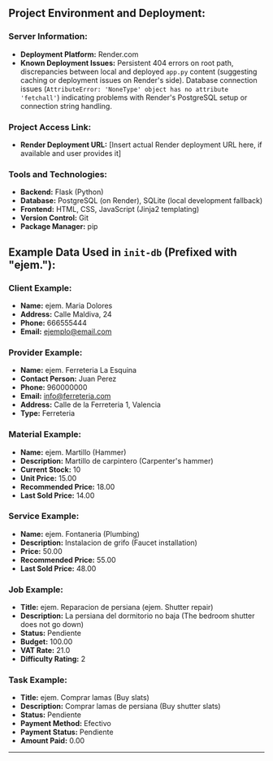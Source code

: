 ## Project Environment and Deployment:

### Server Information:
- **Deployment Platform:** Render.com
- **Known Deployment Issues:** Persistent 404 errors on root path, discrepancies between local and deployed `app.py` content (suggesting caching or deployment issues on Render's side). Database connection issues (`AttributeError: 'NoneType' object has no attribute 'fetchall'`) indicating problems with Render's PostgreSQL setup or connection string handling.

### Project Access Link:
- **Render Deployment URL:** [Insert actual Render deployment URL here, if available and user provides it]

### Tools and Technologies:
- **Backend:** Flask (Python)
- **Database:** PostgreSQL (on Render), SQLite (local development fallback)
- **Frontend:** HTML, CSS, JavaScript (Jinja2 templating)
- **Version Control:** Git
- **Package Manager:** pip

## Example Data Used in `init-db` (Prefixed with "ejem."):

### Client Example:
- **Name:** ejem. Maria Dolores
- **Address:** Calle Maldiva, 24
- **Phone:** 666555444
- **Email:** ejemplo@email.com

### Provider Example:
- **Name:** ejem. Ferreteria La Esquina
- **Contact Person:** Juan Perez
- **Phone:** 960000000
- **Email:** info@ferreteria.com
- **Address:** Calle de la Ferreteria 1, Valencia
- **Type:** Ferreteria

### Material Example:
- **Name:** ejem. Martillo (Hammer)
- **Description:** Martillo de carpintero (Carpenter's hammer)
- **Current Stock:** 10
- **Unit Price:** 15.00
- **Recommended Price:** 18.00
- **Last Sold Price:** 14.00

### Service Example:
- **Name:** ejem. Fontaneria (Plumbing)
- **Description:** Instalacion de grifo (Faucet installation)
- **Price:** 50.00
- **Recommended Price:** 55.00
- **Last Sold Price:** 48.00

### Job Example:
- **Title:** ejem. Reparacion de persiana (ejem. Shutter repair)
- **Description:** La persiana del dormitorio no baja (The bedroom shutter does not go down)
- **Status:** Pendiente
- **Budget:** 100.00
- **VAT Rate:** 21.0
- **Difficulty Rating:** 2

### Task Example:
- **Title:** ejem. Comprar lamas (Buy slats)
- **Description:** Comprar lamas de persiana (Buy shutter slats)
- **Status:** Pendiente
- **Payment Method:** Efectivo
- **Payment Status:** Pendiente
- **Amount Paid:** 0.00

---